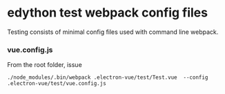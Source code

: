# edython test webpack config files

Testing consists of minimal config files used with command line webpack.


### vue.config.js

From the root folder, issue

`./node_modules/.bin/webpack .electron-vue/test/Test.vue  --config .electron-vue/test/vue.config.js`
